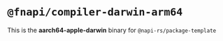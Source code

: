 # `@fnapi/compiler-darwin-arm64`

This is the **aarch64-apple-darwin** binary for `@napi-rs/package-template`
